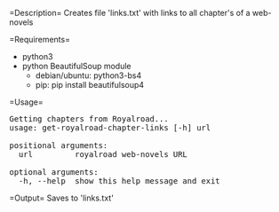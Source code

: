 
=Description=
Creates file 'links.txt' with links to all chapter's of a web-novels


=Requirements=
* python3
* python BeautifulSoup module
   *   debian/ubuntu: python3-bs4
   *   pip: pip install beautifulsoup4


=Usage=
<pre>
Getting chapters from Royalroad...
usage: get-royalroad-chapter-links [-h] url

positional arguments:
  url         royalroad web-novels URL

optional arguments:
  -h, --help  show this help message and exit
</pre>


=Output=
Saves to 'links.txt'

